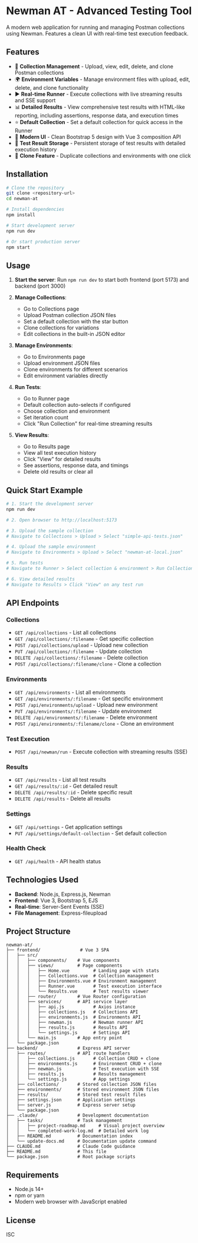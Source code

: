 # Newman AT - Advanced Testing Tool

A modern web application for running and managing Postman collections using Newman. Features a clean UI with real-time test execution feedback.

## Features

- 📁 **Collection Management** - Upload, view, edit, delete, and clone Postman collections
- 🌍 **Environment Variables** - Manage environment files with upload, edit, delete, and clone functionality
- ▶️ **Real-time Runner** - Execute collections with live streaming results and SSE support
- 📊 **Detailed Results** - View comprehensive test results with HTML-like reporting, including assertions, response data, and execution times
- ⭐ **Default Collection** - Set a default collection for quick access in the Runner
- 🎨 **Modern UI** - Clean Bootstrap 5 design with Vue 3 composition API
- 📝 **Test Result Storage** - Persistent storage of test results with detailed execution history
- 🔄 **Clone Feature** - Duplicate collections and environments with one click

## Installation

```bash
# Clone the repository
git clone <repository-url>
cd newman-at

# Install dependencies
npm install

# Start development server
npm run dev

# Or start production server
npm start
```

## Usage

1. **Start the server**: Run `npm run dev` to start both frontend (port 5173) and backend (port 3000)

2. **Manage Collections**: 
   - Go to Collections page
   - Upload Postman collection JSON files
   - Set a default collection with the star button
   - Clone collections for variations
   - Edit collections in the built-in JSON editor

3. **Manage Environments**:
   - Go to Environments page  
   - Upload environment JSON files
   - Clone environments for different scenarios
   - Edit environment variables directly

4. **Run Tests**:
   - Go to Runner page
   - Default collection auto-selects if configured
   - Choose collection and environment
   - Set iteration count
   - Click "Run Collection" for real-time streaming results

5. **View Results**:
   - Go to Results page
   - View all test execution history
   - Click "View" for detailed results
   - See assertions, response data, and timings
   - Delete old results or clear all

## Quick Start Example

```bash
# 1. Start the development server
npm run dev

# 2. Open browser to http://localhost:5173

# 3. Upload the sample collection
# Navigate to Collections > Upload > Select "simple-api-tests.json"

# 4. Upload the sample environment
# Navigate to Environments > Upload > Select "newman-at-local.json"

# 5. Run tests
# Navigate to Runner > Select collection & environment > Run Collection

# 6. View detailed results
# Navigate to Results > Click "View" on any test run
```

## API Endpoints

### Collections
- `GET /api/collections` - List all collections
- `GET /api/collections/:filename` - Get specific collection
- `POST /api/collections/upload` - Upload new collection
- `PUT /api/collections/:filename` - Update collection
- `DELETE /api/collections/:filename` - Delete collection
- `POST /api/collections/:filename/clone` - Clone a collection

### Environments
- `GET /api/environments` - List all environments
- `GET /api/environments/:filename` - Get specific environment
- `POST /api/environments/upload` - Upload new environment
- `PUT /api/environments/:filename` - Update environment
- `DELETE /api/environments/:filename` - Delete environment
- `POST /api/environments/:filename/clone` - Clone an environment

### Test Execution
- `POST /api/newman/run` - Execute collection with streaming results (SSE)

### Results
- `GET /api/results` - List all test results
- `GET /api/results/:id` - Get detailed result
- `DELETE /api/results/:id` - Delete specific result
- `DELETE /api/results` - Delete all results

### Settings
- `GET /api/settings` - Get application settings
- `PUT /api/settings/default-collection` - Set default collection

### Health Check
- `GET /api/health` - API health status

## Technologies Used

- **Backend**: Node.js, Express.js, Newman
- **Frontend**: Vue 3, Bootstrap 5, EJS
- **Real-time**: Server-Sent Events (SSE)
- **File Management**: Express-fileupload

## Project Structure

```
newman-at/
├── frontend/               # Vue 3 SPA
│   ├── src/
│   │   ├── components/    # Vue components
│   │   ├── views/         # Page components
│   │   │   ├── Home.vue         # Landing page with stats
│   │   │   ├── Collections.vue  # Collection management
│   │   │   ├── Environments.vue # Environment management
│   │   │   ├── Runner.vue       # Test execution interface
│   │   │   └── Results.vue      # Test results viewer
│   │   ├── router/        # Vue Router configuration
│   │   ├── services/      # API service layer
│   │   │   ├── api.js           # Axios instance
│   │   │   ├── collections.js   # Collections API
│   │   │   ├── environments.js  # Environments API
│   │   │   ├── newman.js        # Newman runner API
│   │   │   ├── results.js       # Results API
│   │   │   └── settings.js      # Settings API
│   │   └── main.js        # App entry point
│   └── package.json
├── backend/               # Express API server
│   ├── routes/            # API route handlers
│   │   ├── collections.js       # Collection CRUD + clone
│   │   ├── environments.js      # Environment CRUD + clone
│   │   ├── newman.js            # Test execution with SSE
│   │   ├── results.js           # Results management
│   │   └── settings.js          # App settings
│   ├── collections/       # Stored collection JSON files
│   ├── environments/      # Stored environment JSON files
│   ├── results/           # Stored test result files
│   ├── settings.json      # Application settings
│   ├── server.js          # Express server setup
│   └── package.json
├── .claude/               # Development documentation
│   ├── tasks/             # Task management
│   │   ├── project-roadmap.md     # Visual project overview
│   │   └── completed-work-log.md  # Detailed work log
│   ├── README.md          # Documentation index
│   └── update-docs.md     # Documentation update command
├── CLAUDE.md              # Claude Code guidance
├── README.md              # This file
└── package.json           # Root package scripts
```

## Requirements

- Node.js 14+ 
- npm or yarn
- Modern web browser with JavaScript enabled

## License

ISC